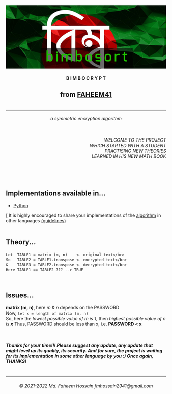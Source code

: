 <img src="/logo/logo.png" />

<h4 align="center">B I M B O C R Y P T</h4>
<h2 align="center">from <a href="https://faheem41.github.io" target="_blank" rel="noreferrer">FAHEEM41</br></a></h2>

#
------------------------
<p align="center"><i>a symmetric encryption algorithm</i></p>

</br><h6 align="right">WELCOME TO THE PROJECT</br>WHICH STARTED WITH A STUDENT</br>PRACTISING NEW THEORIES</br>LEARNED IN HIS NEW MATH BOOK</h6></br></br>

<p>
    <h2>Implementations available in...</h2>
    <ul>
        <li><a href="https://github.com/Faheem41/bimbocrypt/blob/main/py" target="_blank" rel="noreferrer">Python</a></li>
    </ul>
    [ It is highly encouraged to share your implementations of the <a href="https://github.com/Faheem41/bimbocrypt/blob/main/ALGORITHM" target="_blank" rel="noreferrer">algorithm</a> in other languages <a href="https://github.com/Faheem41/bimbocrypt/discussions/1#discussion-4442226" target="_blank" rel="noreferrer">(guidelines)</br></a ]
</p>
</br>


<h2>Theory...</h2>
  
```
Let  TABLE1 = matrix (m, n)    <- original text</br>
So   TABLE2 = TABLE1.transpose <- encrypted text</br>
&    TABLE3 = TABLE2.transpose <- decrypted text</br>
Here TABLE1 == TABLE2 ??? --> TRUE
```

</br>

<p>
    <h2>Issues...</h2>
    <b>matrix (m, n)</b>, here <i>m</i> & <i>n</i> depends on the PASSWORD</br>
    Now, <code>let x = length of matrix (m, n)</code></br>
    So, here the <i>lowest possible value of m is 1</i>, then <i>highest possible value of n is <b>x</b></i>
    Thus, PASSWORD should be less than x, i.e. <b>PASSWORD < x</b>
</p>
</br>

<p>
<h5>Thanks for your time!!! Please suggest any update, any update that might level up its quality, its security. And for sure, the project is waiting for its implementation in some other language by you :) Once again, THANKS!</h5>
</p>

#
-------------------
<h6 align="center">© 2021-2022 Md. Faheem Hossain fmhossain2941@gmail.com</h6>
